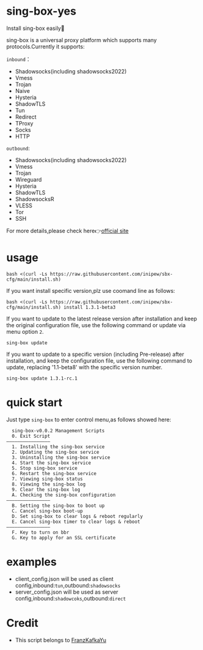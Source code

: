 # sing-box-yes    
Install sing-box easily:100:  

sing-box is a universal proxy platform which supports many protocols.Currently it supports:  

`inbound`： 
- Shadowsocks(including shadowsocks2022)    
- Vmess  
- Trojan  
- Naive  
- Hysteria  
- ShadowTLS  
- Tun  
- Redirect  
- TProxy  
- Socks  
- HTTP  

`outbound`:  
- Shadowsocks(including shadowsocks2022)    
- Vmess  
- Trojan 
- Wireguard  
- Hysteria  
- ShadowTLS  
- ShadowsocksR  
- VLESS  
- Tor  
- SSH

For more details,please check here:point_right:[official site](https://sing-box.sagernet.org/)
# usage
```
bash <(curl -Ls https://raw.githubusercontent.com/inipew/sbx-cfg/main/install.sh)
```    
If you want install specific version,plz use coomand line as follows:
```
bash <(curl -Ls https://raw.githubusercontent.com/inipew/sbx-cfg/main/install.sh) install 1.3.1-beta3
```
If you want to update to the latest release version after installation and keep the original configuration file, use the following command or update via menu option ``2``.  
```
sing-box update 
```
If you want to update to a specific version (including Pre-release) after installation, and keep the configuration file, use the following command to update, replacing '1.1-beta8' with the specific version number.
```
sing-box update 1.3.1-rc.1
```
# quick start
Just type `sing-box` to enter control menu,as follows showed here:
```
  sing-box-v0.0.2 Management Scripts
  0. Exit Script
————————————————
  1. Installing the sing-box service
  2. Updating the sing-box service
  3. Uninstalling the sing-box service
  4. Start the sing-box service
  5. Stop sing-box service
  6. Restart the sing-box service
  7. Viewing sing-box status
  8. Viewing the sing-box log
  9. Clear the sing-box log
  A. Checking the sing-box configuration
————————————————
  B. Setting the sing-box to boot up
  C. Cancel sing-box boot-up
  D. Set sing-box to clear logs & reboot regularly
  E. Cancel sing-box timer to clear logs & reboot
————————————————
  F. Key to turn on bbr 
  G. Key to apply for an SSL certificate 
```   
# examples  
- client_config.json will be used as client config,inbound:`tun`,outbound:`shadowsocks`  
- server_config.json will be used as server config,inbound:`shadowcoks`,outbound:`direct` 


# Credit
- This script belongs to [FranzKafkaYu](https://github.com/FranzKafkaYu)
